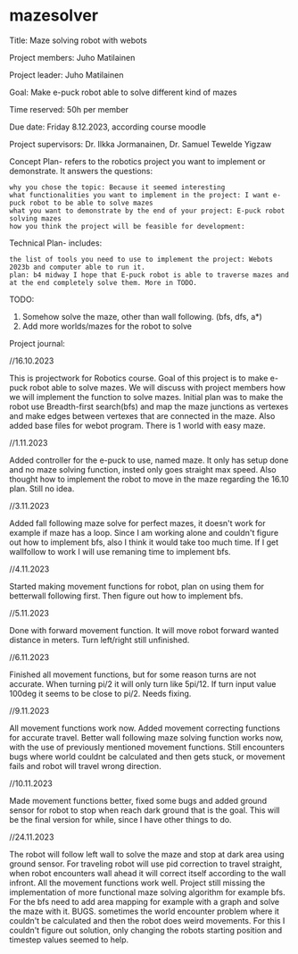 # mazesolver
Title: Maze solving robot with webots

Project members: Juho Matilainen

Project leader: Juho Matilainen

Goal: Make e-puck robot able to solve different kind of mazes

Time reserved: 50h per member

Due date: Friday 8.12.2023, according course moodle

Project supervisors: Dr. Ilkka Jormanainen, Dr. Samuel Tewelde Yigzaw

Concept Plan- refers to the robotics project you want to implement or demonstrate. It answers the questions:

    why you chose the topic: Because it seemed interesting
    what functionalities you want to implement in the project: I want e-puck robot to be able to solve mazes
    what you want to demonstrate by the end of your project: E-puck robot solving mazes
    how you think the project will be feasible for development: 

Technical Plan- includes:

    the list of tools you need to use to implement the project: Webots 2023b and computer able to run it.
    plan: b4 midway I hope that E-puck robot is able to traverse mazes and at the end completely solve them. More in TODO.

TODO: 

  1) Somehow solve the maze, other than wall following. (bfs, dfs, a*)
  2) Add more worlds/mazes for the robot to solve

Project journal:

  //16.10.2023 	
	
  This is projectwork for Robotics course. Goal of this project is to make e-puck robot able to solve mazes.
  We will discuss with project members how we will implement the function to solve mazes.
  Initial plan was to make the robot use Breadth-first search(bfs) and map the maze junctions as vertexes and make edges between vertexes that are connected in the maze.
  Also added base files for webot program. There is 1 world with easy maze.

  //1.11.2023 	

  Added controller for the e-puck to use, named maze. It only has setup done and no maze solving function, insted only goes straight max speed.
  Also thought how to implement the robot to move in the maze regarding the 16.10 plan. Still no idea.

  //3.11.2023

  Added fall following maze solve for perfect mazes, it doesn't work for example if maze has a loop. Since I am working alone and couldn't figure out how to implement bfs, also I think it would take too much time.
  If I get wallfollow to work I will use remaning time to implement bfs.
  
  //4.11.2023

  Started making movement functions for robot, plan on using them for betterwall following first. Then figure out how to implement bfs.
  
  //5.11.2023

  Done with forward movement function. It will move robot forward wanted distance in meters. Turn left/right still unfinished.
  
  //6.11.2023

  Finished all movement functions, but for some reason turns are not accurate. When turning pi/2 it will only turn like 5pi/12. If turn input value 100deg it seems to be close to pi/2. Needs fixing.

  //9.11.2023

  All movement functions work now. Added movement correcting functions for accurate travel. Better wall following maze solving function works now, with the use of previously mentioned movement functions. Still encounters bugs where world couldnt be calculated and then gets stuck, or movement fails and robot will travel wrong direction.

  //10.11.2023

  Made movement functions better, fixed some bugs and added ground sensor for robot to stop when reach dark ground that is the goal. This will be the final version for while, since I have other things to do.

  //24.11.2023

  The robot will follow left wall to solve the maze and stop at dark area using ground sensor. For traveling robot will use pid correction to travel straight, when robot encounters wall ahead it will correct itself according to the wall infront. All the movement functions work well. Project still missing the implementation of more functional maze solving algorithm for example bfs. For the bfs need to add area mapping for example with a graph and solve the maze with it. BUGS. sometimes the world encounter problem where it couldn't be calculated and then the robot does weird movements. For this I couldn't figure out solution, only changing the robots starting position and timestep values seemed to help.
